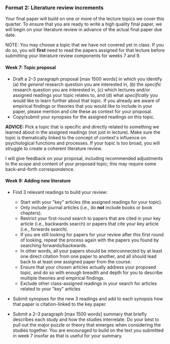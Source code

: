 ### Format 2: Literature review increments

Your final paper will build on one or more of the lecture topics we cover this quarter. To ensure that you are ready to write a high quality final paper, we will begin on your literature review in advance of the actual final paper due date.

NOTE: You may choose a topic that we have not covered yet in class. If you do so, you will **first** need to read the papers assigned for that lecture before submitting your literature review components for weeks 7 and 9.

#### Week 7: Topic proposal

* Draft a 2–3 paragraph proposal [max 1500 words] in which you identify (a) the _general_ research question you are interested in, (b) the _specific_ research question you are interested in, (c) which lectures and/or assigned readings your topic relates to, and (d) what _specifically_ you would like to learn further about that topic. If you already are aware of empirical findings or theories that you would like to include in your paper, please mention and cite these as context for your proposal.
* Copy/submit your synopses for the assigned readings on this topic.

**ADVICE:** Pick a topic that is specific and directly related to something we learned about in the assigned readings (not just in lecture). Make sure the topic is thematically linked to the concept of context's influence on psychological functions and processes. If your topic is too broad, you will struggle to create a coherent literature review.

I will give feedback on your proposal, including recommended adjustments to the scope and content of your proposed topic; this may require some back-and-forth correspondence.

#### Week 9: Adding new literature

* Find 3 relevant readings to build your review:
    * Start with your "key" articles (the assigned readings for your topic).
    * Only include journal articles (i.e., do **not** include books or book chapters).
    * Restrict your first-round search to papers that are cited in your key article (i.e., backwards search) or papers that cite your key article (i.e., forwards search).
    * If you are still looking for papers for your review after this first round of looking, repeat the process again with the papers you found by searching forwards/backwards.
    * In other words, all your papers should be interconnected by at least one direct citation from one paper to another, and all should lead back to at least one assigned paper from the course.
    * Ensure that your chosen articles actually address your proposed topic, and do so with enough breadth and depth for you to describe multiple theories and empirical findings.
    * Exclude other class-assigned readings in your search for articles related to your "key" articles

* Submit synopses for the new 3 readings and add to each synopsis how that paper is citation-linked to the key paper.

* Submit a 2–3 paragraph [max 1500 words] summary that briefly describes each study and how the studies interrelate. Do your best to pull out the major puzzle or theory that emerges when considering the studies together. You are encouraged to build on the text you submitted in week 7 insofar as that is useful for your summary.
